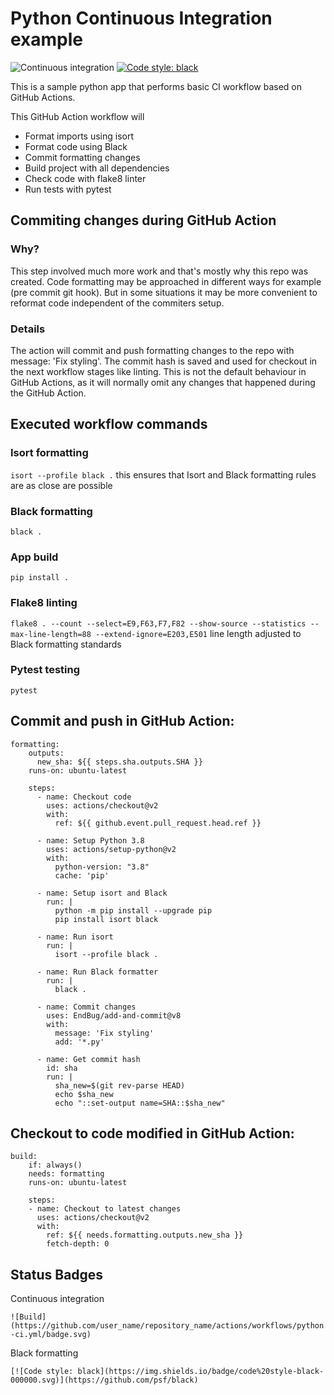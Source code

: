 # Python Continuous Integration example
![Continuous integration](https://github.com/faildeny/python_continuous_integration/actions/workflows/python-ci.yml/badge.svg)
[![Code style: black](https://img.shields.io/badge/code%20style-black-000000.svg)](https://github.com/psf/black)

This is a sample python app that performs basic CI workflow based on GitHub Actions.

 This GitHub Action workflow will

 - Format imports using isort
 - Format code using Black
 - Commit formatting changes
 - Build project with all dependencies
 - Check code with flake8 linter
 - Run tests with pytest

## Commiting changes during GitHub Action
### Why?
This step involved much more work and that's mostly why this repo was created. Code formatting may be approached in different ways for example (pre commit git hook). But in some situations it may be more convenient to reformat code independent of the commiters setup. 

### Details
The action will commit and push formatting changes to the repo with message: 'Fix styling'.
The commit hash is saved and used for checkout in the next workflow stages like linting. This is not the default behaviour in GitHub Actions, as it will normally omit any changes that happened during the GitHub Action.

## Executed workflow commands

### Isort formatting
`isort --profile black .`
this ensures that Isort and Black formatting rules are as close are possible
### Black formatting
`black .`
### App build
`pip install .`
### Flake8 linting
`flake8 . --count --select=E9,F63,F7,F82 --show-source --statistics --max-line-length=88 --extend-ignore=E203,E501`
line length adjusted to Black formatting standards

### Pytest testing
`pytest`

## Commit and push in GitHub Action:
```
formatting:
    outputs:
      new_sha: ${{ steps.sha.outputs.SHA }}
    runs-on: ubuntu-latest

    steps:
      - name: Checkout code
        uses: actions/checkout@v2
        with:
          ref: ${{ github.event.pull_request.head.ref }}

      - name: Setup Python 3.8
        uses: actions/setup-python@v2
        with:
          python-version: "3.8"
          cache: 'pip'

      - name: Setup isort and Black
        run: |
          python -m pip install --upgrade pip
          pip install isort black

      - name: Run isort
        run: |
          isort --profile black .

      - name: Run Black formatter
        run: |
          black .

      - name: Commit changes
        uses: EndBug/add-and-commit@v8
        with:
          message: 'Fix styling'
          add: '*.py'
      
      - name: Get commit hash
        id: sha
        run: |
          sha_new=$(git rev-parse HEAD)
          echo $sha_new
          echo "::set-output name=SHA::$sha_new"
```

## Checkout to code modified in GitHub Action:
```
build:
    if: always()
    needs: formatting
    runs-on: ubuntu-latest

    steps:
    - name: Checkout to latest changes
      uses: actions/checkout@v2
      with:
        ref: ${{ needs.formatting.outputs.new_sha }}
        fetch-depth: 0
```

## Status Badges
Continuous integration

```![Build](https://github.com/user_name/repository_name/actions/workflows/python-ci.yml/badge.svg)```

Black formatting

```[![Code style: black](https://img.shields.io/badge/code%20style-black-000000.svg)](https://github.com/psf/black)```
